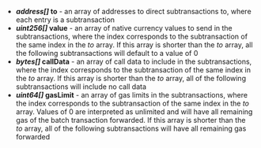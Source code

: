 - ***address[]* to** - an array of addresses to direct subtransactions to, where each entry is a subtransaction
- ***uint256[]* value** - an array of native currency values to send in the subtransactions, where the index corresponds to the subtransaction of the same index in the *to* array. If this array is shorter than the *to* array, all the following subtransactions will default to a value of 0
- ***bytes[]* callData** - an array of call data to include in the subtransactions, where the index corresponds to the subtransaction of the same index in the *to* array. If this array is shorter than the *to* array, all of the following subtransactions will include no call data
- ***uint64[]* gasLimit** - an array of gas limits in the subtransactions, where the index corresponds to the subtransaction of the same index in the *to* array. Values of 0 are interpreted as unlimited and will have all remaining gas of the batch transaction forwarded. If this array is shorter than the *to* array, all of the following subtransactions will have all remaining gas forwarded